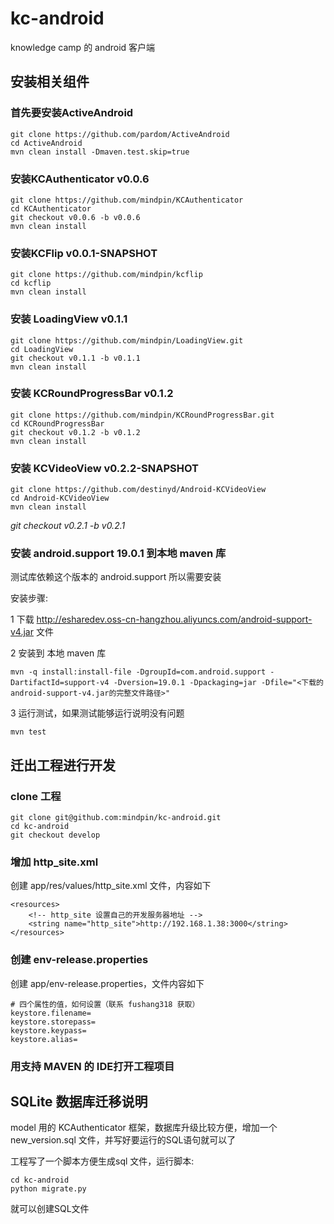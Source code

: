 kc-android
==========

knowledge camp 的 android 客户端

## 安装相关组件
### 首先要安装ActiveAndroid
```
git clone https://github.com/pardom/ActiveAndroid
cd ActiveAndroid
mvn clean install -Dmaven.test.skip=true
```

### 安装KCAuthenticator v0.0.6
```
git clone https://github.com/mindpin/KCAuthenticator
cd KCAuthenticator
git checkout v0.0.6 -b v0.0.6
mvn clean install
```

### 安装KCFlip v0.0.1-SNAPSHOT
```
git clone https://github.com/mindpin/kcflip
cd kcflip
mvn clean install
```

### 安装 LoadingView v0.1.1
```
git clone https://github.com/mindpin/LoadingView.git
cd LoadingView
git checkout v0.1.1 -b v0.1.1
mvn clean install
```

### 安装 KCRoundProgressBar v0.1.2
```
git clone https://github.com/mindpin/KCRoundProgressBar.git
cd KCRoundProgressBar
git checkout v0.1.2 -b v0.1.2
mvn clean install
```

### 安装 KCVideoView v0.2.2-SNAPSHOT
```
git clone https://github.com/destinyd/Android-KCVideoView
cd Android-KCVideoView
mvn clean install
```
_git checkout v0.2.1 -b v0.2.1_

### 安装 android.support 19.0.1 到本地 maven 库
测试库依赖这个版本的 android.support 所以需要安装

安装步骤:

1 下载 http://esharedev.oss-cn-hangzhou.aliyuncs.com/android-support-v4.jar 文件


2 安装到 本地 maven 库
```
mvn -q install:install-file -DgroupId=com.android.support -DartifactId=support-v4 -Dversion=19.0.1 -Dpackaging=jar -Dfile="<下载的android-support-v4.jar的完整文件路径>"
```

3 运行测试，如果测试能够运行说明没有问题
```
mvn test
```

## 迁出工程进行开发

### clone 工程
```
git clone git@github.com:mindpin/kc-android.git
cd kc-android
git checkout develop
```

### 增加 http_site.xml
创建 app/res/values/http_site.xml 文件，内容如下
```
<resources>
    <!-- http_site 设置自己的开发服务器地址 -->
    <string name="http_site">http://192.168.1.38:3000</string>
</resources>
```

### 创建 env-release.properties
创建 app/env-release.properties，文件内容如下
```
# 四个属性的值，如何设置（联系 fushang318 获取）
keystore.filename=
keystore.storepass=
keystore.keypass=
keystore.alias=
```

### 用支持 MAVEN 的 IDE打开工程项目


## SQLite 数据库迁移说明

model 用的 KCAuthenticator 框架，数据库升级比较方便，增加一个 new_version.sql 文件，并写好要运行的SQL语句就可以了

工程写了一个脚本方便生成sql 文件，运行脚本:
```
cd kc-android
python migrate.py
```
就可以创建SQL文件
